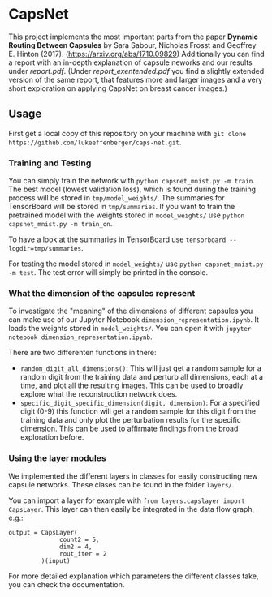 # CapsNet
This project implements the most important parts from the paper **Dynamic Routing Between Capsules** by Sara Sabour,
Nicholas Frosst and Geoffrey E. Hinton (2017). (https://arxiv.org/abs/1710.09829)
Additionally you can find a report with an in-depth explanation of capsule neworks and our results under *report.pdf*. (Under *report_exentended.pdf* you find a slightly extended version of the same report, that features more and larger images and a very short exploration on applying CapsNet on breast cancer images.)

## Usage
First get a local copy of this repository on your machine with `git clone https://github.com/lukeeffenberger/caps-net.git`.

### Training and Testing
You can simply train the network with `python capsnet_mnist.py -m train`. The best model (lowest validation loss), which
is found during the training process will be stored in `tmp/model_weights/`. The summaries for TensorBoard will be stored in
`tmp/summaries`. If you want to train the pretrained model with the weights stored in `model_weights/` use
`python capsnet_mnist.py -m train_on`.

To have a look at the summaries in TensorBoard use `tensorboard --logdir=tmp/summaries`.

For testing the model stored in `model_weights/` use `python capsnet_mnist.py -m test`. The test error will simply
be printed in the console.

### What the dimension of the capsules represent
To investigate the "meaning" of the dimensions of different capsules you can make use of our Jupyter Notebook
`dimension_representation.ipynb`. It loads the weights stored in `model_weights/`. You can open it with 
`jupyter notebook dimension_representation.ipynb`.

There are two differenten functions in there:

- `random_digit_all_dimensions()`: This will just get a random sample for a random digit from the training data and perturb all dimensions, each at a time, and plot all the resulting images. This can be used to broadly explore what the reconstruction network does.
- `specific_digit_specific_dimension(digit, dimension)`: For a specified digit (0-9) this function will get a random sample for this digit from the training data and only plot the perturbation results for the specific dimension. This can be used to
affirmate findings from the broad exploration before.

### Using the layer modules
We implemented the different layers in classes for easily constructing new capsule networks. These clases can be found in the 
folder `layers/`.

You  can import a layer for example with `from layers.capslayer import CapsLayer`. This layer can then easily be integrated in the data flow graph, e.g.:
```
output = CapsLayer(
              count2 = 5,
              dim2 = 4,
              rout_iter = 2
         )(input)
```
For more detailed explanation which parameters the different classes take, you can check the documentation.
